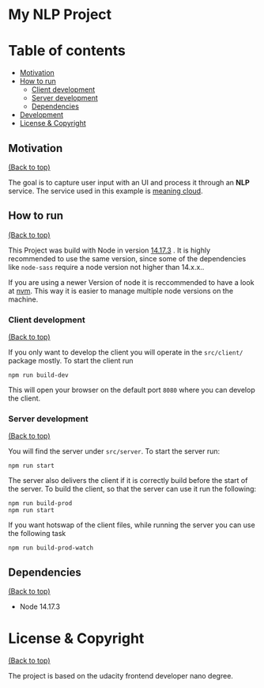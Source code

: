 # My NLP Project

# Table of contents

- [Motivation](#Motivation)
- [How to run](#how-to-run)
  - [Client development](#client-development)
  - [Server development](#server-development)
  - [Dependencies](#dependencies)
- [Development](#development)
- [License & Copyright](#license--copyright)

## Motivation
[(Back to top)](#table-of-contents)

The goal is to capture user input with an UI and process it through an **NLP** service. The service used in this example is [meaning cloud](https://www.meaningcloud.com/).

## How to run
[(Back to top)](#table-of-contents)

This Project was build with Node in version [14.17.3](https://nodejs.org/en/blog/release/v14.17.3/) . It is highly recommended to use the same version, since some of the dependencies like `node-sass` require a node version not higher than 14.x.x..

If you are using a newer Version of node it is reccommended to have a look at [nvm](https://github.com/nvm-sh/nvm). This way it is easier to manage multiple node versions on the machine.

### Client development
[(Back to top)](#table-of-contents)


If you only want to develop the client you will operate in the `src/client/` package mostly. To start the client run
````npm
npm run build-dev
````

This will open your browser on the default port `8080` where you can develop the client.

### Server development
[(Back to top)](#table-of-contents)

You will find the server under `src/server`. To start the server run:

````npm
npm run start
````

The server also delivers the client if it is correctly build before the start of the server. To build the client, so that the server can use it run the following:

````npm
npm run build-prod
npm run start
````

If you want hotswap of the client files, while running the server you can use the following task

````npm
npm run build-prod-watch
````

## Dependencies
[(Back to top)](#table-of-contents)

* Node 14.17.3


# License & Copyright
[(Back to top)](#table-of-contents)

The project is based on the udacity frontend developer nano degree. 